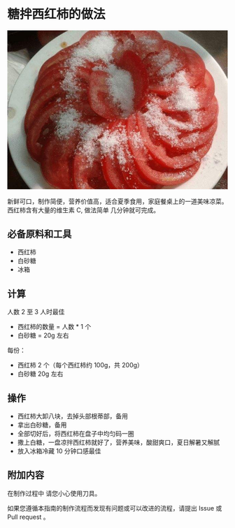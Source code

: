 # 糖拌西红柿的做法

![示例菜成品](./火山飘雪.jpg)

新鲜可口，制作简便，营养价值高，适合夏季食用，家庭餐桌上的一道美味凉菜。西红柿含有大量的维生素 C, 做法简单 几分钟就可完成。

## 必备原料和工具

- 西红柿
- 白砂糖
- 冰箱

## 计算

人数 2 至 3 人时最佳

- 西红柿的数量 = 人数 * 1 个
- 白砂糖 = 20g 左右

每份：

- 西红柿 2 个（每个西红柿约 100g，共 200g）
- 白砂糖 20g 左右

## 操作

- 西红柿大卸八块，去掉头部根蒂部，备用
- 拿出白砂糖，备用
- 全部切好后，将西红柿在盘子中均匀码一圈
- 撒上白糖，一盘凉拌西红柿就好了，营养美味，酸甜爽口，夏日解暑又解腻
- 放入冰箱冷藏 10 分钟口感最佳

## 附加内容

在制作过程中 请您小心使用刀具。

如果您遵循本指南的制作流程而发现有问题或可以改进的流程，请提出 Issue 或 Pull request 。